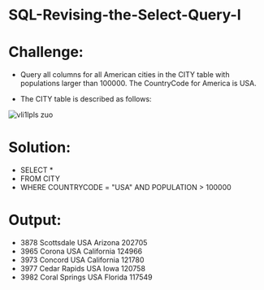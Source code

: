 # SQL-Revising-the-Select-Query-I

# Challenge:
- Query all columns for all American cities in the CITY table with populations larger than 100000. The CountryCode for America is USA.

- The CITY table is described as follows:

![vli1lpls zuo](https://github.com/MarcvWaes/practice-SQL---1/assets/120553175/240d70cc-0219-438f-9769-4aba84526991)

# Solution:
- SELECT *
- FROM CITY
- WHERE COUNTRYCODE = "USA" AND POPULATION > 100000

# Output:
- 3878 Scottsdale USA Arizona 202705
- 3965 Corona USA California 124966
- 3973 Concord USA California 121780
- 3977 Cedar Rapids USA Iowa 120758
- 3982 Coral Springs USA Florida 117549
